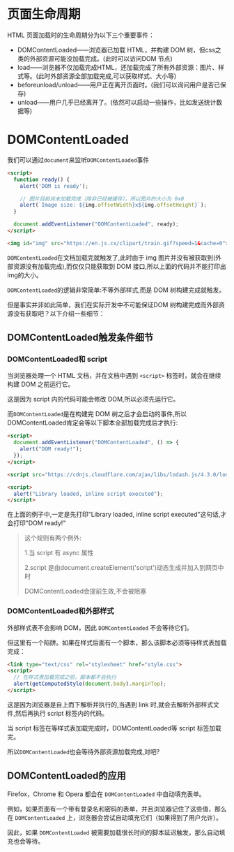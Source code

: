 # 页面生命周期

HTML 页面加载时的生命周期分为以下三个重要事件：

* DOMContentLoaded——浏览器已加载 HTML，并构建 DOM 树，但css之类的外部资源可能没加载完成。(此时可以访问DOM 节点)
* load——浏览器不仅加载完成HTML，还加载完成了所有外部资源：图片、样式等。(此时外部资源全部加载完成,可以获取样式、大小等)
* beforeunload/unload——用户正在离开页面时。(我们可以询问用户是否已保存)
* unload——用户几乎已经离开了。(依然可以启动一些操作，比如发送统计数据等)

# DOMContentLoaded

我们可以通过`document`来监听`DOMContentLoaded`事件

```html
<script>
  function ready() {
    alert('DOM is ready');

    // 图片目前尚未加载完成（除非已经被缓存），所以图片的大小为 0x0
    alert(`Image size: ${img.offsetWidth}x${img.offsetHeight}`);
  }

  document.addEventListener("DOMContentLoaded", ready);
</script>

<img id="img" src="https://en.js.cx/clipart/train.gif?speed=1&cache=0">
```

`DOMContentLoaded`在文档加载完就触发了,此时由于 img 图片并没有被获取到(外部资源没有加载完成),而仅仅只能获取到 DOM 接口,所以上面的代码并不能打印出 img的大小。

`DOMContentLoaded`的逻辑非常简单:不等外部样式,而是 DOM 树构建完成就触发。

但是事实并非如此简单，我们在实际开发中不可能保证DOM 树构建完成而外部资源没有获取吧？以下介绍一些细节：

## DOMContentLoaded触发条件细节

### DOMContentLoaded和 script

当浏览器处理一个 HTML 文档，并在文档中遇到 `<script>` 标签时，就会在继续构建 DOM 之前运行它。

这是因为 script 内的代码可能会修改 DOM,所以必须先运行它。

而`DOMContentLoaded`是在构建完 DOM 树之后才会启动的事件,所以DOMContentLoaded肯定会等以下脚本全部加载完成后才执行:

```html
<script>
  document.addEventListener("DOMContentLoaded", () => {
    alert("DOM ready!");
  });
</script>

<script src="https://cdnjs.cloudflare.com/ajax/libs/lodash.js/4.3.0/lodash.js"></script>

<script>
  alert("Library loaded, inline script executed");
</script>
```

在上面的例子中,一定是先打印"Library loaded, inline script executed"这句话,才会打印"DOM ready!"

> 这个规则有两个例外:
>
> 1.当 script 有 async 属性
>
> 2.script 是由document.createElement('script')动态生成并加入到网页中时
>
> DOMContentLoaded会提前生效,不会被阻塞

### DOMContentLoaded和外部样式

外部样式表不会影响 DOM，因此 `DOMContentLoaded` 不会等待它们。

但这里有一个陷阱。如果在样式后面有一个脚本，那么该脚本必须等待样式表加载完成：

```html
<link type="text/css" rel="stylesheet" href="style.css">
<script>
  // 在样式表加载完成之前，脚本都不会执行
  alert(getComputedStyle(document.body).marginTop);
</script>
```

这是因为浏览器是自上而下解析并执行的,当遇到 link 时,就会去解析外部样式文件,然后再执行 script 标签内的代码。

当 script 标签在等样式表加载完成时，DOMContentLoaded等 script 标签加载完。

所以`DOMContentLoaded`也会等待外部资源加载完成,对吧?

## DOMContentLoaded的应用

Firefox，Chrome 和 Opera 都会在 `DOMContentLoaded` 中自动填充表单。

例如，如果页面有一个带有登录名和密码的表单，并且浏览器记住了这些值，那么在 `DOMContentLoaded` 上，浏览器会尝试自动填充它们（如果得到了用户允许）。

因此，如果 `DOMContentLoaded` 被需要加载很长时间的脚本延迟触发，那么自动填充也会等待。

